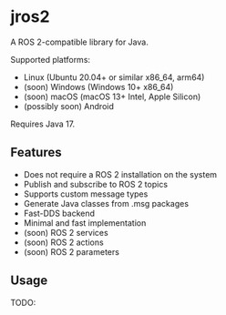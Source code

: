 # jros2
A ROS 2-compatible library for Java.

Supported platforms:
- Linux (Ubuntu 20.04+ or similar x86_64, arm64)
- (soon) Windows (Windows 10+ x86_64)
- (soon) macOS (macOS 13+ Intel, Apple Silicon)
- (possibly soon) Android

Requires Java 17.

## Features
- Does not require a ROS 2 installation on the system
- Publish and subscribe to ROS 2 topics
- Supports custom message types
- Generate Java classes from .msg packages
- Fast-DDS backend
- Minimal and fast implementation
- (soon) ROS 2 services
- (soon) ROS 2 actions
- (soon) ROS 2 parameters

## Usage
TODO: